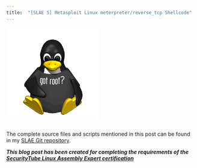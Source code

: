 ```yaml
---
title:  "[SLAE 5] Metasploit Linux meterpreter/reverse_tcp Shellcode"
---
```


![Logo](/assets/images/tux-root.png)


##

The complete source files and scripts mentioned in this post can be found in my [SLAE Git repository](https://github.com/livz/slae).

**_This blog post has been created for completing the requirements of the [SecurityTube Linux Assembly Expert certification](www.securitytube-training.com/online-courses/securitytube-linux-assembly-expert/)_**
